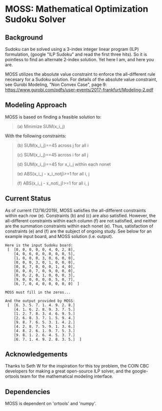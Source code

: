 # MOSS: Mathematical Optimization Sudoku Solver

## Background
Sudoku can be solved using a 3-index integer linear program (ILP) formulation, (google "ILP Sudoku"
and read the first three hits). So it is pointless to find an alternate 2-index solution. Yet here I am, and
here you are.

MOSS utilizes the absolute value constraint to enforce the all-different rule necesary for a Sudoku solution.
For details of the absolute value constraint, see Gurobi Modeling, "Non Convex Case", page 9:
<https://www.gurobi.com/pdfs/user-events/2017-frankfurt/Modeling-2.pdf>

## Modeling Approach
MOSS is based on finding a feasible solution to:
 > (a) Minimize SUM(x_i_j)

With the following constraints:

> (b) SUM(x_i_j)==45 across j for all i
>
> (c) SUM(x_i_j)==45 across i for all j
>
> (d) SUM(x_i_j)==45 for x_i_j within each nonet
>
> (e) ABS(x_i_j - x_i_notj)>=1 for all i, j
>
> (f) ABS(x_i_j - x_noti_j)>=1 for all i, j


## Current Status
As of current (12/16/2019), MOSS satisfies the all-different constraints within each row (e).
Constraints (b) and (c) are also satisfied. However, the all-different constraints within each 
column (f) are not satisfied, and neither are the summation constraints within each nonet (e).
Thus, satisfaction of constraints (e) and (f) are the subject of ongoing study. See below for an example input board,
and MOSS solution (i.e. output).

    Here is the input Sudoku board:
     [  [0, 0, 0, 0, 0, 4, 0, 2, 8],
        [4, 0, 6, 0, 0, 0, 0, 0, 5],
        [1, 0, 0, 0, 3, 0, 6, 0, 0],
        [0, 0, 0, 3, 0, 1, 0, 0, 0],
        [0, 8, 7, 0, 0, 0, 1, 4, 0],
        [0, 0, 0, 7, 0, 9, 0, 0, 0],
        [0, 0, 2, 0, 1, 0, 0, 0, 3],
        [9, 0, 0, 0, 0, 0, 5, 0, 7],
        [6, 7, 0, 4, 0, 0, 0, 0, 0]  ]
    
    MOSS must fill in the zeros...
    
    And the output provided by MOSS:
     [  [6. 3. 5. 7. 1. 4. 9. 2. 8.]
        [4. 1. 6. 2. 8. 9. 3. 7. 5.]
        [1. 2. 7. 8. 3. 4. 6. 9. 5.]
        [2. 6. 8. 3. 7. 1. 5. 9. 4.]
        [9. 8. 7. 6. 5. 3. 1. 4. 2.]
        [4. 2. 8. 7. 5. 9. 1. 3. 6.]
        [4. 8. 2. 6. 1. 9. 7. 5. 3.]
        [9. 8. 1. 2. 6. 4. 5. 3. 7.]
        [6. 7. 1. 4. 9. 2. 8. 3. 5.]  ]

## Acknowledgements
Thanks to Seth W for the inspiration for this toy problem, the COIN CBC developers for making a great open-source
ILP solver, and the google-ortools team for the mathematical modeling interface.

## Dependencies
MOSS is dependent on 'ortools' and 'numpy'.